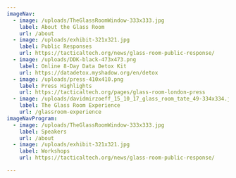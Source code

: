 ```yaml
---
imageNav:
  - image: /uploads/TheGlassRoomWindow-333x333.jpg
    label: About the Glass Room
    url: /about
  - image: /uploads/exhibit-321x321.jpg
    label: Public Responses
    url: https://tacticaltech.org/news/glass-room-public-response/
  - image: /uploads/DDK-black-473x473.png
    label: Online 8-Day Data Detox Kit
    url: https://datadetox.myshadow.org/en/detox
  - image: /uploads/press-410x410.png
    label: Press Highlights
    url: https://tacticaltech.org/pages/glass-room-london-press
  - image: /uploads/davidmirzoeff_15_10_17_glass_room_tate_49-334x334.jpg
    label: The Glass Room Experience
    url: /glassroom-experience
imageNavProgram:
  - image: /uploads/TheGlassRoomWindow-333x333.jpg
    label: Speakers
    url: /about
  - image: /uploads/exhibit-321x321.jpg
    label: Workshops
    url: https://tacticaltech.org/news/glass-room-public-response/

---
```

